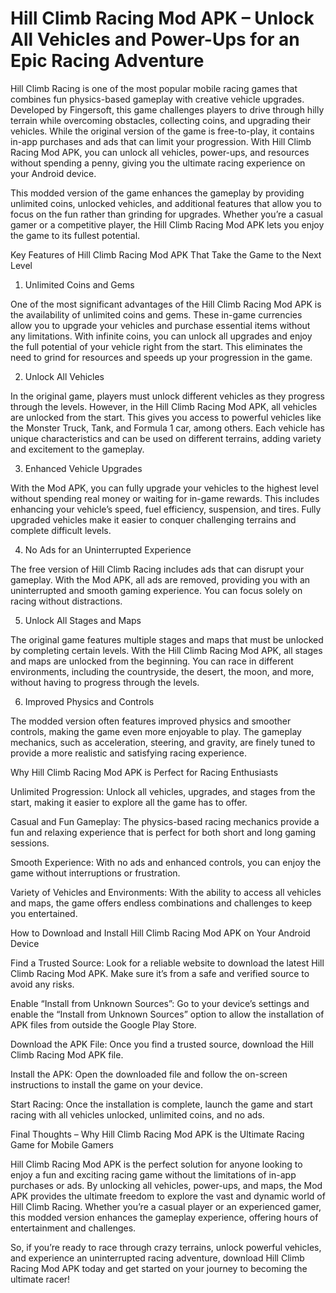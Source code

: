 # Hill Climb Racing Mod APK – Unlock All Vehicles and Power-Ups for an Epic Racing Adventure

Hill Climb Racing is one of the most popular mobile racing games that combines fun physics-based gameplay with creative vehicle upgrades. Developed by Fingersoft, this game challenges players to drive through hilly terrain while overcoming obstacles, collecting coins, and upgrading their vehicles. While the original version of the game is free-to-play, it contains in-app purchases and ads that can limit your progression. With Hill Climb Racing Mod APK, you can unlock all vehicles, power-ups, and resources without spending a penny, giving you the ultimate racing experience on your Android device.

This modded version of the game enhances the gameplay by providing unlimited coins, unlocked vehicles, and additional features that allow you to focus on the fun rather than grinding for upgrades. Whether you’re a casual gamer or a competitive player, the Hill Climb Racing Mod APK lets you enjoy the game to its fullest potential.

Key Features of Hill Climb Racing Mod APK That Take the Game to the Next Level

1. Unlimited Coins and Gems

One of the most significant advantages of the Hill Climb Racing Mod APK is the availability of unlimited coins and gems. These in-game currencies allow you to upgrade your vehicles and purchase essential items without any limitations. With infinite coins, you can unlock all upgrades and enjoy the full potential of your vehicle right from the start. This eliminates the need to grind for resources and speeds up your progression in the game.

2. Unlock All Vehicles

In the original game, players must unlock different vehicles as they progress through the levels. However, in the Hill Climb Racing Mod APK, all vehicles are unlocked from the start. This gives you access to powerful vehicles like the Monster Truck, Tank, and Formula 1 car, among others. Each vehicle has unique characteristics and can be used on different terrains, adding variety and excitement to the gameplay.

3. Enhanced Vehicle Upgrades

With the Mod APK, you can fully upgrade your vehicles to the highest level without spending real money or waiting for in-game rewards. This includes enhancing your vehicle’s speed, fuel efficiency, suspension, and tires. Fully upgraded vehicles make it easier to conquer challenging terrains and complete difficult levels.

4. No Ads for an Uninterrupted Experience

The free version of Hill Climb Racing includes ads that can disrupt your gameplay. With the Mod APK, all ads are removed, providing you with an uninterrupted and smooth gaming experience. You can focus solely on racing without distractions.

5. Unlock All Stages and Maps

The original game features multiple stages and maps that must be unlocked by completing certain levels. With the Hill Climb Racing Mod APK, all stages and maps are unlocked from the beginning. You can race in different environments, including the countryside, the desert, the moon, and more, without having to progress through the levels.

6. Improved Physics and Controls

The modded version often features improved physics and smoother controls, making the game even more enjoyable to play. The gameplay mechanics, such as acceleration, steering, and gravity, are finely tuned to provide a more realistic and satisfying racing experience.

Why Hill Climb Racing Mod APK is Perfect for Racing Enthusiasts

Unlimited Progression: Unlock all vehicles, upgrades, and stages from the start, making it easier to explore all the game has to offer.

Casual and Fun Gameplay: The physics-based racing mechanics provide a fun and relaxing experience that is perfect for both short and long gaming sessions.

Smooth Experience: With no ads and enhanced controls, you can enjoy the game without interruptions or frustration.

Variety of Vehicles and Environments: With the ability to access all vehicles and maps, the game offers endless combinations and challenges to keep you entertained.

How to Download and Install Hill Climb Racing Mod APK on Your Android Device

Find a Trusted Source: Look for a reliable website to download the latest Hill Climb Racing Mod APK. Make sure it’s from a safe and verified source to avoid any risks.

Enable “Install from Unknown Sources”: Go to your device’s settings and enable the “Install from Unknown Sources” option to allow the installation of APK files from outside the Google Play Store.

Download the APK File: Once you find a trusted source, download the Hill Climb Racing Mod APK file.

Install the APK: Open the downloaded file and follow the on-screen instructions to install the game on your device.

Start Racing: Once the installation is complete, launch the game and start racing with all vehicles unlocked, unlimited coins, and no ads.

Final Thoughts – Why Hill Climb Racing Mod APK is the Ultimate Racing Game for Mobile Gamers

Hill Climb Racing Mod APK is the perfect solution for anyone looking to enjoy a fun and exciting racing game without the limitations of in-app purchases or ads. By unlocking all vehicles, power-ups, and maps, the Mod APK provides the ultimate freedom to explore the vast and dynamic world of Hill Climb Racing. Whether you’re a casual player or an experienced gamer, this modded version enhances the gameplay experience, offering hours of entertainment and challenges.

So, if you’re ready to race through crazy terrains, unlock powerful vehicles, and experience an uninterrupted racing adventure, download Hill Climb Racing Mod APK today and get started on your journey to becoming the ultimate racer!
